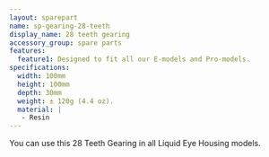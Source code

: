 ```yaml
---
layout: sparepart
name: sp-gearing-28-teeth
display_name: 28 teeth gearing
accessory_group: spare parts
features:
  feature1: Designed to fit all our E-models and Pro-models.
specifications:
  width: 100mm
  height: 100mm
  depth: 30mm
  weight: ± 120g (4.4 oz).
  material: |
   - Resin
---
```

You can use this 28 Teeth Gearing in all Liquid Eye Housing models.
